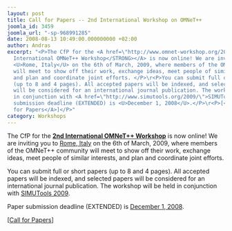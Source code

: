 ```yaml
---
layout: post
title: Call for Papers -- 2nd International Workshop on OMNeT++
joomla_id: 3459
joomla_url: "-sp-968991285"
date: 2008-08-13 10:49:00.000000000 +02:00
author: Andras
excerpt: "<P>The CfP for the <A href=\"http://www.omnet-workshop.org/2009/cfp.shtml\"><STRONG>2nd
  International OMNeT++ Workshop</STRONG></A> is now online! We are inviting you to
  <U>Rome, Italy</U> on the 6th of March, 2009, where members of the OMNeT++ community
  will meet to show off their work, exchange ideas, meet people of similar interests,
  and plan and coordinate joint efforts. </P>\r<P>You can submit full or short papers
  (up to 8 and 4 pages). All accepted papers will be indexed, and selected papers
  will be considered for an international journal publication. The workshop will be held
  in conjunction with <A href=\"http://www.simutools.org/2009/\">SIMUTools 2009</A>.</P>\r<P>Paper
  submission deadline (EXTENDED) is <U>December 1, 2008</U>.</P>\r<P>[<A href=\"http://www.omnet-workshop.org/2009/cfp.shtml\">Call
  for Papers</A>]</P>"
category: Workshops
---
```

<P>The CfP for the <A href="http://www.omnet-workshop.org/2009/cfp.shtml"><STRONG>2nd International OMNeT++ Workshop</STRONG></A> is now online! We are inviting you to <U>Rome, Italy</U> on the 6th of March, 2009, where members of the OMNeT++ community will meet to show off their work, exchange ideas, meet people of similar interests, and plan and coordinate joint efforts. </P>
<P>You can submit full or short papers (up to 8 and 4 pages). All accepted papers will be indexed, and selected papers will be considered for an international journal publication. The workshop will be held in conjunction with <A href="http://www.simutools.org/2009/">SIMUTools 2009</A>.</P>
<P>Paper submission deadline (EXTENDED) is <U>December 1, 2008</U>.</P>
<P>[<A href="http://www.omnet-workshop.org/2009/cfp.shtml">Call for Papers</A>]</P>
